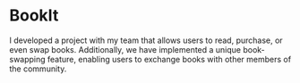 # BookIt
I developed a project with my team that allows users to read, purchase, or even swap books. Additionally, we have implemented a unique book-swapping feature, enabling users to exchange books with other members of the community.
